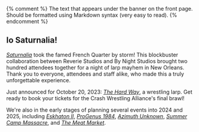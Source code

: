 {% comment %}
The text that appears under the banner on the front page.
Should be formatted using Markdown syntax (very easy to read).
{% endcomment %}

## Io Saturnalia!

*[Saturnalia][saturnalia]* took the famed French Quarter by storm! This blockbuster collaboration between Reverie Studios and By Night Studios brought two hundred attendees together for a night of larp mayhem in New Orleans. Thank you to everyone, attendees and staff alike, who made this a truly unforgettable experience. 

Just announced for October 20, 2023: *[The Hard Way][hardway]*, a wrestling larp. Get ready to book your tickets for the Crash Wrestling Alliance's final brawl!

We're also in the early stages of planning several events into 2024 and 2025, including *[Eskhaton II][eskhaton]*, *[ProGenus 1984][progenus]*, *[Azimuth Unknown][azimuth]*, *[Summer Camp Massacre][summer]*, and *[The Meat Market][meat]*.

[hardway]: /events/hardway
[saturnalia]: /events/saturnalia
[eskhaton]: /events/eskhaton
[progenus]: /events/prog84
[azimuth]: /events/azimuth
[summer]: /events/summercamp
[meat]: /events/meat
	